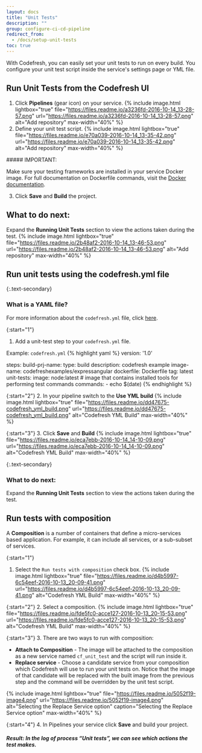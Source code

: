 ```yaml
---
layout: docs
title: "Unit Tests"
description: ""
group: configure-ci-cd-pipeline
redirect_from:
  - /docs/setup-unit-tests
toc: true
---
```

With Codefresh, you can easily set your unit tests to run on every build.
You configure your unit test script inside the service's settings page or YML file.

## Run Unit Tests from the Codefresh UI
1. Click **Pipelines** (gear icon) on your service.
{% include image.html lightbox="true" file="https://files.readme.io/a3236fd-2016-10-14_13-28-57.png" url="https://files.readme.io/a3236fd-2016-10-14_13-28-57.png" alt="Add repository" max-width="40%" %}
2. Define your unit test script.
{% include image.html lightbox="true" file="https://files.readme.io/e70a039-2016-10-14_13-35-42.png" url="https://files.readme.io/e70a039-2016-10-14_13-35-42.png" alt="Add repository" max-width="40%" %}
<div class="bd-callout bd-callout-warning" markdown="1">
##### IMPORTANT:

Make sure your testing frameworks are installed in your service Docker image. For full documentation on Dockerfile commands, visit the [Docker documentation](https://docs.docker.com/engine/reference/builder/).
</div>

3.  Click **Save** and **Build** the project.

## **What to do next**: 
Expand the **Running Unit Tests** section to view the actions taken during the test.
{% include image.html lightbox="true" file="https://files.readme.io/2b48af2-2016-10-14_13-46-53.png" url="https://files.readme.io/2b48af2-2016-10-14_13-46-53.png" alt="Add repository" max-width="40%" %}

## Run unit tests using the codefresh.yml file

{:.text-secondary}
### What is a YAML file?
For more information about the ```codefresh.yml``` file, click [here](https://docs.codefresh.io/v1.0/docs/what-is-the-codefresh-yaml).

{:start="1"}
1. Add a unit-test step to your ```codefresh.yml``` file.

  Example: `codefresh.yml`
{% highlight yaml %}
version: '1.0'

steps:
  build-prj-name:
    type: build
    description: codefresh example
    image-name: codefreshexamples/expressangular
    dockerfile: Dockerfile
    tag: latest
  unit-tests:
    image: node:latest # image that contains installed tools for performing test commands
    commands:
      - echo $(date)
{% endhighlight %}

{:start="2"} 
2. In your pipeline switch to the **Use YML build**
{% include image.html lightbox="true" file="https://files.readme.io/dd47675-codefresh_yml_build.png" url="https://files.readme.io/dd47675-codefresh_yml_build.png" alt="Codefresh YML Build" max-width="40%" %}

{:start="3"}
3. Click **Save** and **Build**
{% include image.html lightbox="true" file="https://files.readme.io/eca7ebb-2016-10-14_14-10-09.png" url="https://files.readme.io/eca7ebb-2016-10-14_14-10-09.png" alt="Codefresh YML Build" max-width="40%" %}

{:.text-secondary}
### **What to do next**: 
Expand the **Running Unit Tests** section to view the actions taken during the test.

## Run tests with composition
A **Composition** is a number of containers that define a micro-services based application. For example, it can include all services, or a sub-subset of services.

{:start="1"}
1. Select the `Run tests with composition` check box.
{% include image.html lightbox="true" file="https://files.readme.io/d4b5997-6c54eef-2016-10-13_20-09-41.png" url="https://files.readme.io/d4b5997-6c54eef-2016-10-13_20-09-41.png" alt="Codefresh YML Build" max-width="40%" %}

{:start="2"}
2. Select a composition.
{% include image.html lightbox="true" file="https://files.readme.io/fde5fc0-acce127-2016-10-13_20-15-53.png" url="https://files.readme.io/fde5fc0-acce127-2016-10-13_20-15-53.png" alt="Codefresh YML Build" max-width="40%" %}

{:start="3"}
3. There are two ways to run with composition: 
   *    **Attach to Composition** - The image will be attached to the composition as a new service named `cf_unit_test` and the script will run inside it.
   *    **Replace service** - Choose a candidate service from your composition which Codefresh will use to run your unit tests on. Notice that the image of that candidate will be replaced with the built image from the previous step and the command will be overridden by the unit test script. 

{% include image.html lightbox="true" file="https://files.readme.io/5052f19-image4.png" url="https://files.readme.io/5052f19-image4.png" alt="Selecting the Replace Service option" caption="Selecting the Replace Service option" max-width="40%" %}

{:start="4"}
4. In Pipelines your service click **Save** and build your project.

##### **Result**: In the log of process “Unit tests”, we can see which actions the test makes.
